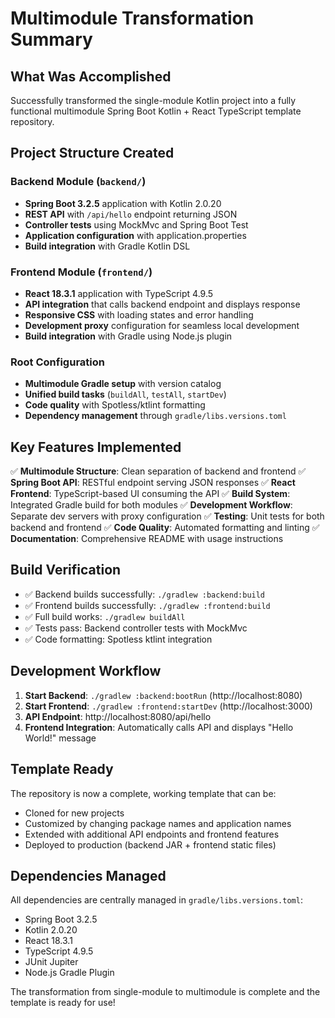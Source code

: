 # Multimodule Transformation Summary

## What Was Accomplished

Successfully transformed the single-module Kotlin project into a fully functional multimodule Spring Boot Kotlin + React TypeScript template repository.

## Project Structure Created

### Backend Module (`backend/`)
- **Spring Boot 3.2.5** application with Kotlin 2.0.20
- **REST API** with `/api/hello` endpoint returning JSON
- **Controller tests** using MockMvc and Spring Boot Test
- **Application configuration** with application.properties
- **Build integration** with Gradle Kotlin DSL

### Frontend Module (`frontend/`)
- **React 18.3.1** application with TypeScript 4.9.5
- **API integration** that calls backend endpoint and displays response
- **Responsive CSS** with loading states and error handling
- **Development proxy** configuration for seamless local development
- **Build integration** with Gradle using Node.js plugin

### Root Configuration
- **Multimodule Gradle setup** with version catalog
- **Unified build tasks** (`buildAll`, `testAll`, `startDev`)
- **Code quality** with Spotless/ktlint formatting
- **Dependency management** through `gradle/libs.versions.toml`

## Key Features Implemented

✅ **Multimodule Structure**: Clean separation of backend and frontend
✅ **Spring Boot API**: RESTful endpoint serving JSON responses
✅ **React Frontend**: TypeScript-based UI consuming the API
✅ **Build System**: Integrated Gradle build for both modules
✅ **Development Workflow**: Separate dev servers with proxy configuration
✅ **Testing**: Unit tests for both backend and frontend
✅ **Code Quality**: Automated formatting and linting
✅ **Documentation**: Comprehensive README with usage instructions

## Build Verification

- ✅ Backend builds successfully: `./gradlew :backend:build`
- ✅ Frontend builds successfully: `./gradlew :frontend:build`
- ✅ Full build works: `./gradlew buildAll`
- ✅ Tests pass: Backend controller tests with MockMvc
- ✅ Code formatting: Spotless ktlint integration

## Development Workflow

1. **Start Backend**: `./gradlew :backend:bootRun` (http://localhost:8080)
2. **Start Frontend**: `./gradlew :frontend:startDev` (http://localhost:3000)
3. **API Endpoint**: http://localhost:8080/api/hello
4. **Frontend Integration**: Automatically calls API and displays "Hello World!" message

## Template Ready

The repository is now a complete, working template that can be:
- Cloned for new projects
- Customized by changing package names and application names
- Extended with additional API endpoints and frontend features
- Deployed to production (backend JAR + frontend static files)

## Dependencies Managed

All dependencies are centrally managed in `gradle/libs.versions.toml`:
- Spring Boot 3.2.5
- Kotlin 2.0.20
- React 18.3.1
- TypeScript 4.9.5
- JUnit Jupiter
- Node.js Gradle Plugin

The transformation from single-module to multimodule is complete and the template is ready for use!
